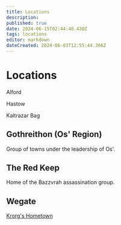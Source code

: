 ```yaml
---
title: Locations
description: 
published: true
date: 2024-06-15T02:44:40.430Z
tags: locations
editor: markdown
dateCreated: 2024-06-03T12:55:44.366Z
---
```


# Locations

Alford

Hastow

Kaltrazar Bag

## Gothreithon (Os' Region)
Group of towns under the leadership of Os'.

## The Red Keep
Home of the Bazzvrah assassination group. 

## Wegate



[Krorg's Hometown](/locations/north_geskoworm)